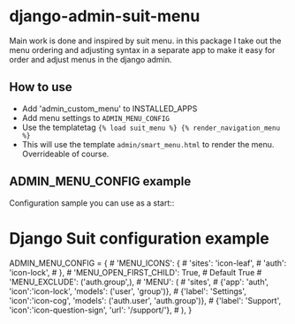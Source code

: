 # django-admin-suit-menu


Main work is done and inspired by suit menu.
in this package I take out the menu ordering and adjusting syntax in a separate app to make it easy for order and adjust menus in the django admin.

How to use
----------

* Add 'admin_custom_menu' to INSTALLED_APPS
* Add menu settings to `ADMIN_MENU_CONFIG`
* Use the templatetag `{% load suit_menu %} {% render_navigation_menu %}`
* This will use the template `admin/smart_menu.html` to render the menu. Overrideable of course.


ADMIN_MENU_CONFIG example
-------------------------

Configuration sample you can use as a start::

  # Django Suit configuration example
  ADMIN_MENU_CONFIG = {
      # 'MENU_ICONS': {
      #    'sites': 'icon-leaf',
      #    'auth': 'icon-lock',
      # },
      # 'MENU_OPEN_FIRST_CHILD': True, # Default True
      # 'MENU_EXCLUDE': ('auth.group',),
      # 'MENU': (
      #     'sites',
      #     {'app': 'auth', 'icon':'icon-lock', 'models': ('user', 'group')},
      #     {'label': 'Settings', 'icon':'icon-cog', 'models': ('auth.user', 'auth.group')},
      #     {'label': 'Support', 'icon':'icon-question-sign', 'url': '/support/'},
      # ),
  }


